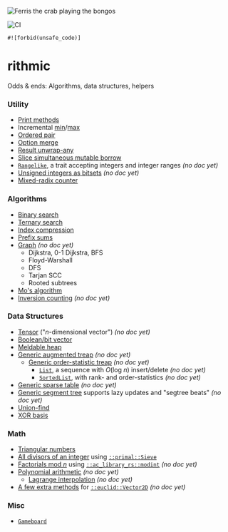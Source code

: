 ![Ferris the crab playing the bongos](https://barryfam.io/rithmic/rithmic.png)

![CI](https://github.com/barryfam/rithmic/workflows/ci/badge.svg)

`#![forbid(unsafe_code)]`

# rithmic
Odds & ends: Algorithms, data structures, helpers

### Utility
- [Print methods](https://www.barryfam.io/rithmic/doc/rithmic/trait.PrintMethods.html)
- Incremental [min](https://www.barryfam.io/rithmic/doc/rithmic/macro.imin.html)/[max](https://www.barryfam.io/rithmic/doc/rithmic/macro.imax.html)
- [Ordered pair](https://www.barryfam.io/rithmic/doc/rithmic/trait.OrdPair.html)
- [Option merge](https://www.barryfam.io/rithmic/doc/rithmic/trait.OptionMerge.html)
- [Result unwrap-any](https://www.barryfam.io/rithmic/doc/rithmic/trait.UnwrapAny.html)
- [Slice simultaneous mutable borrow](https://www.barryfam.io/rithmic/doc/rithmic/trait.PairMut.html)
- [`Rangelike`](https://www.barryfam.io/rithmic/doc/rithmic/trait.Rangelike.html), a trait accepting integers and integer ranges *(no doc yet)*
- [Unsigned integers as bitsets](https://www.barryfam.io/rithmic/doc/rithmic/trait.IntBitOps.html) *(no doc yet)*
- [Mixed-radix counter](https://www.barryfam.io/rithmic/doc/rithmic/type.OdometerLE.html)

### Algorithms
- [Binary search](https://www.barryfam.io/rithmic/doc/rithmic/fn.binary_search.html)
- [Ternary search](https://www.barryfam.io/rithmic/doc/rithmic/fn.ternary_search.html)
- [Index compression](https://www.barryfam.io/rithmic/doc/rithmic/trait.IndexCompress.html)
- [Prefix sums](https://www.barryfam.io/rithmic/doc/rithmic/trait.PrefixSums.html)
- [Graph](https://www.barryfam.io/rithmic/doc/rithmic/graph/prelude/struct.Graph.html) *(no doc yet)*
    - Dijkstra, 0-1 Dijkstra, BFS
    - Floyd-Warshall
    - DFS
    - Tarjan SCC
    - Rooted subtrees
- [Mo's algorithm](https://www.barryfam.io/rithmic/doc/rithmic/fn.mo_algorithm.html)
- [Inversion counting](https://www.barryfam.io/rithmic/doc/rithmic/trait.CountInversions.html) *(no doc yet)*

### Data Structures
- [Tensor](https://www.barryfam.io/rithmic/doc/rithmic/struct.NdVec.html) ("*n*-dimensional vector") *(no doc yet)*
- [Boolean/bit vector](https://www.barryfam.io/rithmic/doc/rithmic/struct.BVec.html)
- [Meldable heap](https://www.barryfam.io/rithmic/doc/rithmic/struct.MeldHeap.html)
- [Generic augmented treap](https://www.barryfam.io/rithmic/doc/rithmic/aug_treap/struct.AugTreap.html) *(no doc yet)*
    - [Generic order-statistic treap](https://www.barryfam.io/rithmic/doc/rithmic/aug_treap/order_treap/struct.OrderTreap.html) *(no doc yet)*
        - [`List`](https://www.barryfam.io/rithmic/doc/rithmic/aug_treap/order_treap/struct.List.html), a sequence with *O*(log *n*) insert/delete *(no doc yet)*
        - [`SortedList`](https://www.barryfam.io/rithmic/doc/rithmic/aug_treap/order_treap/struct.SortedList.html), with rank- and order-statistics *(no doc yet)*
- [Generic sparse table](https://www.barryfam.io/rithmic/doc/rithmic/struct.SparseTable.html) *(no doc yet)*
- [Generic segment tree](https://www.barryfam.io/rithmic/doc/rithmic/monoid_ds/struct.SegTree.html) supports lazy updates and "segtree beats" *(no doc yet)*
- [Union-find](https://www.barryfam.io/rithmic/doc/rithmic/struct.UnionFind.html)
- [XOR basis](https://www.barryfam.io/rithmic/doc/rithmic/xor_basis/index.html)

### Math
- [Triangular numbers](https://www.barryfam.io/rithmic/doc/rithmic/triangular_n/index.html)
- [All divisors of an integer](https://www.barryfam.io/rithmic/doc/rithmic/trait.Divisors.html#tymethod.divisors) using [`::primal::Sieve`](https://docs.rs/primal/latest/primal/struct.Sieve.html)
- [Factorials mod *n*](https://www.barryfam.io/rithmic/doc/rithmic/struct.FactorialTable.html) using [`::ac_library_rs::modint`](https://www.barryfam.io/rithmic/doc/ac_library_rs/modint/index.html) *(no doc yet)*
- [Polynomial arithmetic](https://www.barryfam.io/rithmic/doc/rithmic/polynomial/index.html) *(no doc yet)*
    - [Lagrange interpolation](https://www.barryfam.io/rithmic/doc/rithmic/polynomial/fn.lagrange_interpolation.html) *(no doc yet)*
- [A few extra methods](https://www.barryfam.io/rithmic/doc/rithmic/trait.Vector2DMore.html) for [`::euclid::Vector2D`](https://docs.rs/euclid/latest/euclid/struct.Vector2D.html) *(no doc yet)*

### Misc
- [`Gameboard`](https://www.barryfam.io/rithmic/doc/rithmic/gameboard/struct.Gameboard.html)
